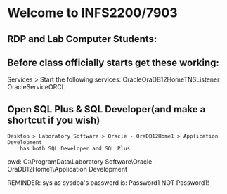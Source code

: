 # Welcome to INFS2200/7903
## RDP and Lab Computer Students:
## Before class officially starts get these working:
Services > Start the following services:
    OracleOraDB12HomeTNSListener
    OracleServiceORCL

## Open SQL Plus & SQL Developer(and make a shortcut if you wish)
    Desktop > Laboratory Software > Oracle - OraDB12Home1 > Application Development
        has both SQL Developer and SQL Plus
pwd: C:\ProgramData\Laboratory Software\Oracle - OraDB12Home1\Application Development

REMINDER: sys as sysdba's password is: Password1
    NOT Password1!

